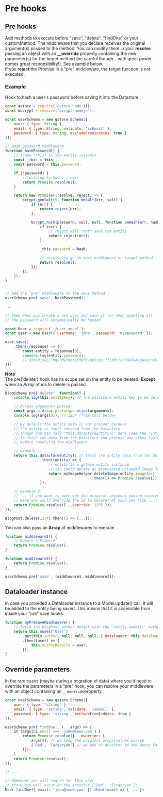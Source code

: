 # Pre hooks

## Pre hooks

Add methods to execute before "save", "delete", "findOne" or your customMethod. The middleware that you declare receives the original argument\(s\) passed to the method. You can modify them in your **resolve** passing an object with an **\_\_override** property containing the new parameter\(s\) for the target method \(be careful though... with great power comes great responsibility!\). See example below.  
If you **reject** the Promise in a "pre" middleware, the target function is not executed.

### Example

Hook to hash a user's password before saving it into the Datastore.

```javascript
const gstore = require('gstore-node')();
const bscrypt = require('bcrypt-nodejs');

const userSchema = new gstore.Schema({
    user: { type: String },
    email: { type: String, validate: 'isEmail' },
    password: { type: String, excludeFromIndexes: true }
});

// Hash password middleware
function hashPassword() {
    // scope *this* is the entity instance
    const _this = this;
    const password = this.password;

    if (!password) {
        // nothing to hash... exit
        return Promise.resolve();
    }

    return new Promise((resolve, reject) => {
        bcrypt.genSalt(5, function onSalt(err, salt) {
            if (err) {
                return reject(err);
            };

            bcrypt.hash(password, salt, null, function onHash(err, hash) {
                if (err) {
                    // reject will *not* save the entity
                    return reject(err);
                };

                _this.password = hash;

                // resolve to go to next middleware or target method
                return resolve();
            });
        });
    });
}


// add the "pre" middleware to the save method
userSchema.pre('save', hashPassword);

...

// Then when you create a new user and save it (or when updating it)
// the password will automatically be hashed

const User = require('./user.model');
const user = new User({ username: 'john', password: 'mypassword' });

user.save()
    .then((response) => {
        const entity = response[0];
        console.log(entity.password);
        // $7b$01$GE/7OqVnMyThnaGC3QfEwuQ1imjifli3MvjcP7UGFHAe2AuGzne5.
});
```

**Note**  
The pre\('delete'\) hook has its scope set on the entity to be deleted. **Except** when an _Array_ of ids to delete is passed.

```javascript
blogSchema.pre('delete', function() {
    console.log(this.entityKey); // the datastore entity key to be deleted

    // Access arguments passed
    const args = Array.prototype.slice(arguments);
    console.log(args[0]); // 1234 (from call below)

    // By default the entity data is not present because
    // the entity is *not* fetched from the Datastore.
    // Though you can call "this.datastoreEntity()" here (see the "Entity" section)
    // to fetch the data from the Datastore and process any other logic
    // before resolving the middleware

    // example 1:
    return this.datastoreEntity() // fetch the entity data from the Datastore
                .then((entity) => {
                    // entity is a gstore entity instance
                    // You could delete an associated uploaded image for ex.
                    return myImageHelper.deleteImage(entity.imageIdx)
                                        .then(() => Promise.resolve()); // always resolve empty unless...
                });

    // example 2:
    // ... if you want to override the original argument passed resolve passing a value.
    // Here you would override the id to delete! At your own risk...
    return Promise.resolve({ __override: 1235 });
});

BlogPost.delete(1234).then(() => {...});
```

You can also pass an **Array** of middlewares to execute

```javascript
function middleware1() {
    // Return a Promise
    return Promise.resolve();
}

function middleware2() {
    return Promise.resolve();
}

userSchema.pre('save', [middleware1, middleware2]);
```

## Dataloader instance

In case you provided a Dataloader instance to a Model.update\(\) call, it will be added to the entity being saved. This means that it is accessible from inside your "pre" save hooks.

```javascript
function myPreSaveMiddleware() {
    // fetch the BlogPost author detail with the "entity.model()" method
    return this.model('User')
        .get(this.author, null, null, null, { dataloader: this.dataloader })
        .then((user) => {
            this.authorDetails = user;
        });
}
```

## Override parameters

In the rare cases \(maybe during a migration of data\) where you'd need to override the parameters in a "pre" hook, you can resolve your middleware with an object containing an `__override`property.

```javascript
const userSchema = new gstore.Schema({
    user: { type: 'string' },
    email: { type: 'string', validate: 'isEmail' },
    password: { type: 'string', excludeFromIndexes: true }
});

userSchema.pre('findOne', (...args) => {
    if (args[0].email === 'john@snow.com') {
        return Promise.resolve({ __override: [
            args[0], // we keep the original props|values passed
            ['Dad', 'Targaryen'] // we add an Ancestor to the Query for this user
        ]});
    }
    return Promise.resolve();
});

// ...

// Whenever you will search for this user,
// the Query will occur on the Ancestor ['Dad', 'Targaryen'];
User.findOne({ email: 'john@snow.com' }).then((user) => { ... })
```

